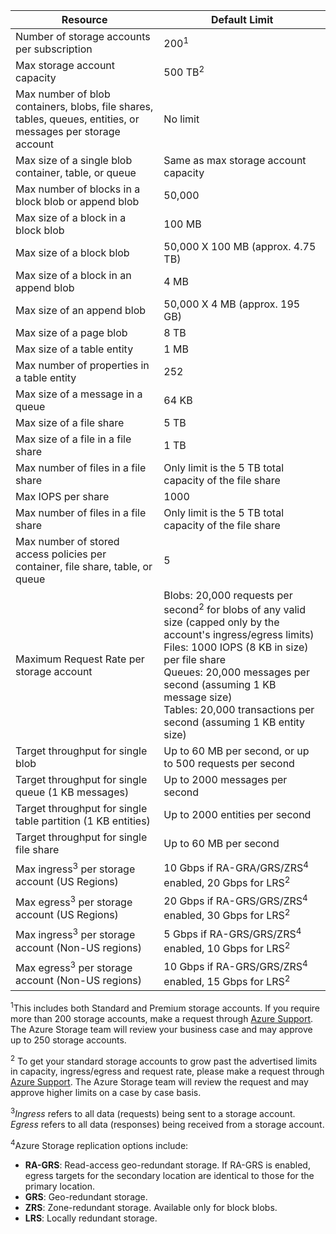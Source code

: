 | Resource | Default Limit |
| --- | --- |
| Number of storage accounts per subscription |200<sup>1</sup> |
| Max storage account capacity |500 TB<sup>2</sup> |
| Max number of blob containers, blobs, file shares, tables, queues, entities, or messages per storage account |No limit |
| Max size of a single blob container, table, or queue |Same as max storage account capacity |
| Max number of blocks in a block blob or append blob |50,000 |
| Max size of a block in a block blob |100 MB |
| Max size of a block blob |50,000 X 100 MB (approx. 4.75 TB) |
| Max size of a block in an append blob |4 MB |
| Max size of an append blob |50,000 X 4 MB (approx. 195 GB) |
| Max size of a page blob |8 TB |
| Max size of a table entity |1 MB |
| Max number of properties in a table entity |252 |
| Max size of a message in a queue |64 KB |
| Max size of a file share |5 TB |
| Max size of a file in a file share |1 TB |
| Max number of files in a file share |Only limit is the 5 TB total capacity of the file share |
| Max IOPS per share |1000 |
| Max number of files in a file share |Only limit is the 5 TB total capacity of the file share |
| Max number of stored access policies per container, file share, table, or queue |5 |
| Maximum Request Rate per storage account |Blobs: 20,000 requests per second<sup>2</sup> for blobs of any valid size (capped only by the account's ingress/egress limits) <br />Files: 1000 IOPS (8 KB in size) per file share <br />Queues: 20,000 messages per second (assuming 1 KB message size)<br />Tables: 20,000 transactions per second (assuming 1 KB entity size) |
| Target throughput for single blob |Up to 60 MB per second, or up to 500 requests per second |
| Target throughput for single queue (1 KB messages) |Up to 2000 messages per second |
| Target throughput for single table partition (1 KB entities) |Up to 2000 entities per second |
| Target throughput for single file share |Up to 60 MB per second |
| Max ingress<sup>3</sup> per storage account (US Regions) |10 Gbps if RA-GRA/GRS/ZRS<sup>4</sup> enabled, 20 Gbps for LRS<sup>2</sup> |
| Max egress<sup>3</sup> per storage account (US Regions) |20 Gbps if RA-GRS/GRS/ZRS<sup>4</sup> enabled, 30 Gbps for LRS<sup>2</sup> |
| Max ingress<sup>3</sup> per storage account (Non-US regions) |5 Gbps if RA-GRS/GRS/ZRS<sup>4</sup> enabled, 10 Gbps for LRS<sup>2</sup> |
| Max egress<sup>3</sup> per storage account (Non-US regions) |10 Gbps if RA-GRS/GRS/ZRS<sup>4</sup> enabled, 15 Gbps for LRS<sup>2</sup> |

<sup>1</sup>This includes both Standard and Premium storage accounts. If you require more than 200 storage accounts, make a request through [Azure Support](https://azure.microsoft.com/support/faq/). The Azure Storage team will review your business case and may approve up to 250 storage accounts. 

<sup>2</sup> To get your standard storage accounts to grow past the advertised limits in capacity, ingress/egress and request rate, please make a request through [Azure Support](https://azure.microsoft.com/support/faq/). The Azure Storage team will review the request and may approve higher limits on a case by case basis.

<sup>3</sup>*Ingress* refers to all data (requests) being sent to a storage account. *Egress* refers to all data (responses) being received from a storage account.  

<sup>4</sup>Azure Storage replication options include:
* **RA-GRS**: Read-access geo-redundant storage. If RA-GRS is enabled, egress targets for the secondary location are identical to those for the primary location.
* **GRS**:  Geo-redundant storage. 
* **ZRS**: Zone-redundant storage. Available only for block blobs. 
* **LRS**: Locally redundant storage. 


